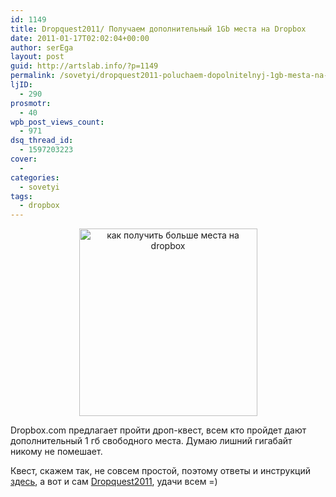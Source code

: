 ```yaml
---
id: 1149
title: Dropquest2011/ Получаем дополнительный 1Gb места на Dropbox
date: 2011-01-17T02:02:04+00:00
author: serEga
layout: post
guid: http://artslab.info/?p=1149
permalink: /sovetyi/dropquest2011-poluchaem-dopolnitelnyj-1gb-mesta-na-dropbox/
ljID:
  - 290
prosmotr:
  - 40
wpb_post_views_count:
  - 971
dsq_thread_id:
  - 1597203223
cover:
  -
categories:
  - sovetyi
tags:
  - dropbox
---
```

<center>
  <a href="{{site.img_cdn}}/dropbox.jpg"><img src="{{site.img_cdn}}/dropbox-285x300.jpg" alt="как получить больше места на dropbox" title="dropbox" width="285" height="300" class="alignnone size-medium wp-image-1150" /></a>
</center>

Dropbox.com предлагает пройти дроп-квест, всем кто пройдет дают дополнительный 1 гб свободного места. Думаю лишний гигабайт никому не помешает.

Квест, скажем так, не совсем простой, поэтому ответы и инструкций [здесь](http://dropbox.pastebin.com/J5SkmzL6), а вот и сам [Dropquest2011](https://www.dropbox.com/dropquest2011/), удачи всем =)